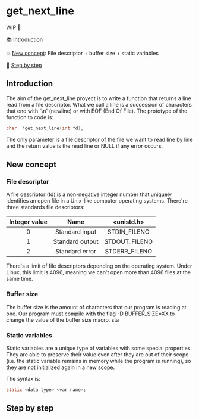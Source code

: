 # get_next_line

WIP 🚧

:books: [Introduction](#introduction)

:collision: [New concept](#new-concept): File descriptor + buffer size + static variables

:footprints: [Step by step](#step-by-step)

<!-- :bookmark_tabs: [Push_swap example](#push_swap-example)

:collision: [New concept](#new-concept): Bitwise operators

:footprints: [My sorting algorithm](#my-sorting-algorithm) -->

## Introduction 

The aim of the get_next_line proyect is to write a function that returns a line read from a file descriptor. What we call a line is a succession of characters that end with '\n' (newline) or with EOF (End Of File).
The prototype of the function to code is:
```C
char  *get_next_line(int fd);
```
The only parameter is a file descriptor of the file we want to read line by line and the return value is the read line or NULL if any error occurs.


## New concept
### File descriptor
A file descriptor (fd) is a non-negative integer number that uniquely identifies an open file in a Unix-like computer operating systems. 
There're three standards file descriptors:

| Integer value | Name | <unistd.h> |
| :------------:| :---:| :--------: |
0 | Standard input | STDIN_FILENO
1 | Standard output | STDOUT_FILENO
2 | Standard error | STDERR_FILENO

There's a limit of file descriptors depending on the operating system. Under Linux, this limit is 4096, meaning we can't open more than 4096 
files at the same time. 

### Buffer size
The buffer size is the amount of characters that our program is reading at one.
Our program must compile with the flag -D BUFFER_SIZE=XX to change the value of the buffer size macro.
sta

### Static variables
Static variables are a unique type of variables with some special properties 
They are able to preserve their value even after they are out of their scope (i.e. the static variable remains in memory while the program is running), so they are not initialized again in a new scope.

The syntax is:
```C
static <data type> <var name>;
```

## Step by step


